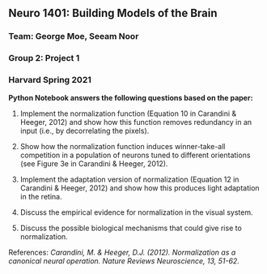 ## Neuro 1401: Building Models of the Brain
### Team: George Moe, Seeam Noor 
### Group 2: Project 1
### Harvard Spring 2021

**Python Notebook answers the following questions based on the paper:**

1) Implement the normalization function (Equation 10 in Carandini & Heeger, 2012)
and show how this function removes redundancy in an input (i.e., by decorrelating
the pixels).

2) Show how the normalization function induces winner-take-all competition in a
population of neurons tuned to different orientations (see Figure 3e in Carandini &
Heeger, 2012).

3) Implement the adaptation version of normalization (Equation 12 in Carandini &
Heeger, 2012) and show how this produces light adaptation in the retina.

4) Discuss the empirical evidence for normalization in the visual system.

5) Discuss the possible biological mechanisms that could give rise to normalization.

References:
*Carandini, M. & Heeger, D.J. (2012). Normalization as a canonical neural operation.
Nature Reviews Neuroscience, 13, 51-62.*
